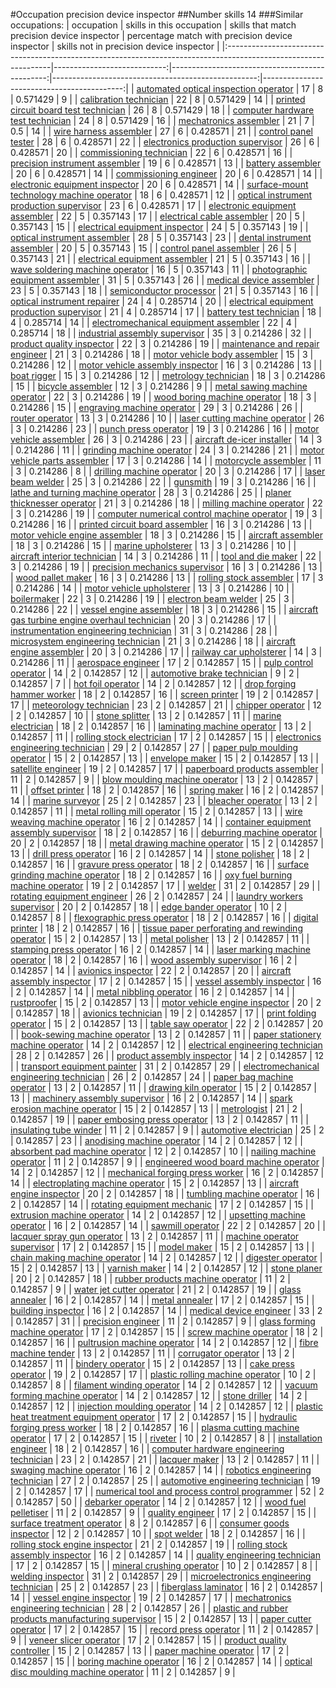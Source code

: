 #Occupation precision device inspector
##Number skills 14
###Similar occupations:
| occupation                                                                                                      |   skills in this occupation |   skills that match precision device inspector |   percentage match with precision device inspector |   skills not in precision device inspector |
|:----------------------------------------------------------------------------------------------------------------|----------------------------:|-----------------------------------------------:|---------------------------------------------------:|-------------------------------------------:|
| [automated optical inspection operator](automated_optical_inspection_operator.md)                               |                          17 |                                              8 |                                           0.571429 |                                          9 |
| [calibration technician](calibration_technician.md)                                                             |                          22 |                                              8 |                                           0.571429 |                                         14 |
| [printed circuit board test technician](printed_circuit_board_test_technician.md)                               |                          26 |                                              8 |                                           0.571429 |                                         18 |
| [computer hardware test technician](computer_hardware_test_technician.md)                                       |                          24 |                                              8 |                                           0.571429 |                                         16 |
| [mechatronics assembler](mechatronics_assembler.md)                                                             |                          21 |                                              7 |                                           0.5      |                                         14 |
| [wire harness assembler](wire_harness_assembler.md)                                                             |                          27 |                                              6 |                                           0.428571 |                                         21 |
| [control panel tester](control_panel_tester.md)                                                                 |                          28 |                                              6 |                                           0.428571 |                                         22 |
| [electronics production supervisor](electronics_production_supervisor.md)                                       |                          26 |                                              6 |                                           0.428571 |                                         20 |
| [commissioning technician](commissioning_technician.md)                                                         |                          22 |                                              6 |                                           0.428571 |                                         16 |
| [precision instrument assembler](precision_instrument_assembler.md)                                             |                          19 |                                              6 |                                           0.428571 |                                         13 |
| [battery assembler](battery_assembler.md)                                                                       |                          20 |                                              6 |                                           0.428571 |                                         14 |
| [commissioning engineer](commissioning_engineer.md)                                                             |                          20 |                                              6 |                                           0.428571 |                                         14 |
| [electronic equipment inspector](electronic_equipment_inspector.md)                                             |                          20 |                                              6 |                                           0.428571 |                                         14 |
| [surface-mount technology machine operator](surface-mount_technology_machine_operator.md)                       |                          18 |                                              6 |                                           0.428571 |                                         12 |
| [optical instrument production supervisor](optical_instrument_production_supervisor.md)                         |                          23 |                                              6 |                                           0.428571 |                                         17 |
| [electronic equipment assembler](electronic_equipment_assembler.md)                                             |                          22 |                                              5 |                                           0.357143 |                                         17 |
| [electrical cable assembler](electrical_cable_assembler.md)                                                     |                          20 |                                              5 |                                           0.357143 |                                         15 |
| [electrical equipment inspector](electrical_equipment_inspector.md)                                             |                          24 |                                              5 |                                           0.357143 |                                         19 |
| [optical instrument assembler](optical_instrument_assembler.md)                                                 |                          28 |                                              5 |                                           0.357143 |                                         23 |
| [dental instrument assembler](dental_instrument_assembler.md)                                                   |                          20 |                                              5 |                                           0.357143 |                                         15 |
| [control panel assembler](control_panel_assembler.md)                                                           |                          26 |                                              5 |                                           0.357143 |                                         21 |
| [electrical equipment assembler](electrical_equipment_assembler.md)                                             |                          21 |                                              5 |                                           0.357143 |                                         16 |
| [wave soldering machine operator](wave_soldering_machine_operator.md)                                           |                          16 |                                              5 |                                           0.357143 |                                         11 |
| [photographic equipment assembler](photographic_equipment_assembler.md)                                         |                          31 |                                              5 |                                           0.357143 |                                         26 |
| [medical device assembler](medical_device_assembler.md)                                                         |                          23 |                                              5 |                                           0.357143 |                                         18 |
| [semiconductor processor](semiconductor_processor.md)                                                           |                          21 |                                              5 |                                           0.357143 |                                         16 |
| [optical instrument repairer](optical_instrument_repairer.md)                                                   |                          24 |                                              4 |                                           0.285714 |                                         20 |
| [electrical equipment production supervisor](electrical_equipment_production_supervisor.md)                     |                          21 |                                              4 |                                           0.285714 |                                         17 |
| [battery test technician](battery_test_technician.md)                                                           |                          18 |                                              4 |                                           0.285714 |                                         14 |
| [electromechanical equipment assembler](electromechanical_equipment_assembler.md)                               |                          22 |                                              4 |                                           0.285714 |                                         18 |
| [industrial assembly supervisor](industrial_assembly_supervisor.md)                                             |                          35 |                                              3 |                                           0.214286 |                                         32 |
| [product quality inspector](product_quality_inspector.md)                                                       |                          22 |                                              3 |                                           0.214286 |                                         19 |
| [maintenance and repair engineer](maintenance_and_repair_engineer.md)                                           |                          21 |                                              3 |                                           0.214286 |                                         18 |
| [motor vehicle body assembler](motor_vehicle_body_assembler.md)                                                 |                          15 |                                              3 |                                           0.214286 |                                         12 |
| [motor vehicle assembly inspector](motor_vehicle_assembly_inspector.md)                                         |                          16 |                                              3 |                                           0.214286 |                                         13 |
| [boat rigger](boat_rigger.md)                                                                                   |                          15 |                                              3 |                                           0.214286 |                                         12 |
| [metrology technician](metrology_technician.md)                                                                 |                          18 |                                              3 |                                           0.214286 |                                         15 |
| [bicycle assembler](bicycle_assembler.md)                                                                       |                          12 |                                              3 |                                           0.214286 |                                          9 |
| [metal sawing machine operator](metal_sawing_machine_operator.md)                                               |                          22 |                                              3 |                                           0.214286 |                                         19 |
| [wood boring machine operator](wood_boring_machine_operator.md)                                                 |                          18 |                                              3 |                                           0.214286 |                                         15 |
| [engraving machine operator](engraving_machine_operator.md)                                                     |                          29 |                                              3 |                                           0.214286 |                                         26 |
| [router operator](router_operator.md)                                                                           |                          13 |                                              3 |                                           0.214286 |                                         10 |
| [laser cutting machine operator](laser_cutting_machine_operator.md)                                             |                          26 |                                              3 |                                           0.214286 |                                         23 |
| [punch press operator](punch_press_operator.md)                                                                 |                          19 |                                              3 |                                           0.214286 |                                         16 |
| [motor vehicle assembler](motor_vehicle_assembler.md)                                                           |                          26 |                                              3 |                                           0.214286 |                                         23 |
| [aircraft de-icer installer](aircraft_de-icer_installer.md)                                                     |                          14 |                                              3 |                                           0.214286 |                                         11 |
| [grinding machine operator](grinding_machine_operator.md)                                                       |                          24 |                                              3 |                                           0.214286 |                                         21 |
| [motor vehicle parts assembler](motor_vehicle_parts_assembler.md)                                               |                          17 |                                              3 |                                           0.214286 |                                         14 |
| [motorcycle assembler](motorcycle_assembler.md)                                                                 |                          11 |                                              3 |                                           0.214286 |                                          8 |
| [drilling machine operator](drilling_machine_operator.md)                                                       |                          20 |                                              3 |                                           0.214286 |                                         17 |
| [laser beam welder](laser_beam_welder.md)                                                                       |                          25 |                                              3 |                                           0.214286 |                                         22 |
| [gunsmith](gunsmith.md)                                                                                         |                          19 |                                              3 |                                           0.214286 |                                         16 |
| [lathe and turning machine operator](lathe_and_turning_machine_operator.md)                                     |                          28 |                                              3 |                                           0.214286 |                                         25 |
| [planer thicknesser operator](planer_thicknesser_operator.md)                                                   |                          21 |                                              3 |                                           0.214286 |                                         18 |
| [milling machine operator](milling_machine_operator.md)                                                         |                          22 |                                              3 |                                           0.214286 |                                         19 |
| [computer numerical control machine operator](computer_numerical_control_machine_operator.md)                   |                          19 |                                              3 |                                           0.214286 |                                         16 |
| [printed circuit board assembler](printed_circuit_board_assembler.md)                                           |                          16 |                                              3 |                                           0.214286 |                                         13 |
| [motor vehicle engine assembler](motor_vehicle_engine_assembler.md)                                             |                          18 |                                              3 |                                           0.214286 |                                         15 |
| [aircraft assembler](aircraft_assembler.md)                                                                     |                          18 |                                              3 |                                           0.214286 |                                         15 |
| [marine upholsterer](marine_upholsterer.md)                                                                     |                          13 |                                              3 |                                           0.214286 |                                         10 |
| [aircraft interior technician](aircraft_interior_technician.md)                                                 |                          14 |                                              3 |                                           0.214286 |                                         11 |
| [tool and die maker](tool_and_die_maker.md)                                                                     |                          22 |                                              3 |                                           0.214286 |                                         19 |
| [precision mechanics supervisor](precision_mechanics_supervisor.md)                                             |                          16 |                                              3 |                                           0.214286 |                                         13 |
| [wood pallet maker](wood_pallet_maker.md)                                                                       |                          16 |                                              3 |                                           0.214286 |                                         13 |
| [rolling stock assembler](rolling_stock_assembler.md)                                                           |                          17 |                                              3 |                                           0.214286 |                                         14 |
| [motor vehicle upholsterer](motor_vehicle_upholsterer.md)                                                       |                          13 |                                              3 |                                           0.214286 |                                         10 |
| [boilermaker](boilermaker.md)                                                                                   |                          22 |                                              3 |                                           0.214286 |                                         19 |
| [electron beam welder](electron_beam_welder.md)                                                                 |                          25 |                                              3 |                                           0.214286 |                                         22 |
| [vessel engine assembler](vessel_engine_assembler.md)                                                           |                          18 |                                              3 |                                           0.214286 |                                         15 |
| [aircraft gas turbine engine overhaul technician](aircraft_gas_turbine_engine_overhaul_technician.md)           |                          20 |                                              3 |                                           0.214286 |                                         17 |
| [instrumentation engineering technician](instrumentation_engineering_technician.md)                             |                          31 |                                              3 |                                           0.214286 |                                         28 |
| [microsystem engineering technician](microsystem_engineering_technician.md)                                     |                          21 |                                              3 |                                           0.214286 |                                         18 |
| [aircraft engine assembler](aircraft_engine_assembler.md)                                                       |                          20 |                                              3 |                                           0.214286 |                                         17 |
| [railway car upholsterer](railway_car_upholsterer.md)                                                           |                          14 |                                              3 |                                           0.214286 |                                         11 |
| [aerospace engineer](aerospace_engineer.md)                                                                     |                          17 |                                              2 |                                           0.142857 |                                         15 |
| [pulp control operator](pulp_control_operator.md)                                                               |                          14 |                                              2 |                                           0.142857 |                                         12 |
| [automotive brake technician](automotive_brake_technician.md)                                                   |                           9 |                                              2 |                                           0.142857 |                                          7 |
| [hot foil operator](hot_foil_operator.md)                                                                       |                          14 |                                              2 |                                           0.142857 |                                         12 |
| [drop forging hammer worker](drop_forging_hammer_worker.md)                                                     |                          18 |                                              2 |                                           0.142857 |                                         16 |
| [screen printer](screen_printer.md)                                                                             |                          19 |                                              2 |                                           0.142857 |                                         17 |
| [meteorology technician](meteorology_technician.md)                                                             |                          23 |                                              2 |                                           0.142857 |                                         21 |
| [chipper operator](chipper_operator.md)                                                                         |                          12 |                                              2 |                                           0.142857 |                                         10 |
| [stone splitter](stone_splitter.md)                                                                             |                          13 |                                              2 |                                           0.142857 |                                         11 |
| [marine electrician](marine_electrician.md)                                                                     |                          18 |                                              2 |                                           0.142857 |                                         16 |
| [laminating machine operator](laminating_machine_operator.md)                                                   |                          13 |                                              2 |                                           0.142857 |                                         11 |
| [rolling stock electrician](rolling_stock_electrician.md)                                                       |                          17 |                                              2 |                                           0.142857 |                                         15 |
| [electronics engineering technician](electronics_engineering_technician.md)                                     |                          29 |                                              2 |                                           0.142857 |                                         27 |
| [paper pulp moulding operator](paper_pulp_moulding_operator.md)                                                 |                          15 |                                              2 |                                           0.142857 |                                         13 |
| [envelope maker](envelope_maker.md)                                                                             |                          15 |                                              2 |                                           0.142857 |                                         13 |
| [satellite engineer](satellite_engineer.md)                                                                     |                          19 |                                              2 |                                           0.142857 |                                         17 |
| [paperboard products assembler](paperboard_products_assembler.md)                                               |                          11 |                                              2 |                                           0.142857 |                                          9 |
| [blow moulding machine operator](blow_moulding_machine_operator.md)                                             |                          13 |                                              2 |                                           0.142857 |                                         11 |
| [offset printer](offset_printer.md)                                                                             |                          18 |                                              2 |                                           0.142857 |                                         16 |
| [spring maker](spring_maker.md)                                                                                 |                          16 |                                              2 |                                           0.142857 |                                         14 |
| [marine surveyor](marine_surveyor.md)                                                                           |                          25 |                                              2 |                                           0.142857 |                                         23 |
| [bleacher operator](bleacher_operator.md)                                                                       |                          13 |                                              2 |                                           0.142857 |                                         11 |
| [metal rolling mill operator](metal_rolling_mill_operator.md)                                                   |                          15 |                                              2 |                                           0.142857 |                                         13 |
| [wire weaving machine operator](wire_weaving_machine_operator.md)                                               |                          16 |                                              2 |                                           0.142857 |                                         14 |
| [container equipment assembly supervisor](container_equipment_assembly_supervisor.md)                           |                          18 |                                              2 |                                           0.142857 |                                         16 |
| [deburring machine operator](deburring_machine_operator.md)                                                     |                          20 |                                              2 |                                           0.142857 |                                         18 |
| [metal drawing machine operator](metal_drawing_machine_operator.md)                                             |                          15 |                                              2 |                                           0.142857 |                                         13 |
| [drill press operator](drill_press_operator.md)                                                                 |                          16 |                                              2 |                                           0.142857 |                                         14 |
| [stone polisher](stone_polisher.md)                                                                             |                          18 |                                              2 |                                           0.142857 |                                         16 |
| [gravure press operator](gravure_press_operator.md)                                                             |                          18 |                                              2 |                                           0.142857 |                                         16 |
| [surface grinding machine operator](surface_grinding_machine_operator.md)                                       |                          18 |                                              2 |                                           0.142857 |                                         16 |
| [oxy fuel burning machine operator](oxy_fuel_burning_machine_operator.md)                                       |                          19 |                                              2 |                                           0.142857 |                                         17 |
| [welder](welder.md)                                                                                             |                          31 |                                              2 |                                           0.142857 |                                         29 |
| [rotating equipment engineer](rotating_equipment_engineer.md)                                                   |                          26 |                                              2 |                                           0.142857 |                                         24 |
| [laundry workers supervisor](laundry_workers_supervisor.md)                                                     |                          20 |                                              2 |                                           0.142857 |                                         18 |
| [edge bander operator](edge_bander_operator.md)                                                                 |                          10 |                                              2 |                                           0.142857 |                                          8 |
| [flexographic press operator](flexographic_press_operator.md)                                                   |                          18 |                                              2 |                                           0.142857 |                                         16 |
| [digital printer](digital_printer.md)                                                                           |                          18 |                                              2 |                                           0.142857 |                                         16 |
| [tissue paper perforating and rewinding operator](tissue_paper_perforating_and_rewinding_operator.md)           |                          15 |                                              2 |                                           0.142857 |                                         13 |
| [metal polisher](metal_polisher.md)                                                                             |                          13 |                                              2 |                                           0.142857 |                                         11 |
| [stamping press operator](stamping_press_operator.md)                                                           |                          16 |                                              2 |                                           0.142857 |                                         14 |
| [laser marking machine operator](laser_marking_machine_operator.md)                                             |                          18 |                                              2 |                                           0.142857 |                                         16 |
| [wood assembly supervisor](wood_assembly_supervisor.md)                                                         |                          16 |                                              2 |                                           0.142857 |                                         14 |
| [avionics inspector](avionics_inspector.md)                                                                     |                          22 |                                              2 |                                           0.142857 |                                         20 |
| [aircraft assembly inspector](aircraft_assembly_inspector.md)                                                   |                          17 |                                              2 |                                           0.142857 |                                         15 |
| [vessel assembly inspector](vessel_assembly_inspector.md)                                                       |                          16 |                                              2 |                                           0.142857 |                                         14 |
| [metal nibbling operator](metal_nibbling_operator.md)                                                           |                          16 |                                              2 |                                           0.142857 |                                         14 |
| [rustproofer](rustproofer.md)                                                                                   |                          15 |                                              2 |                                           0.142857 |                                         13 |
| [motor vehicle engine inspector](motor_vehicle_engine_inspector.md)                                             |                          20 |                                              2 |                                           0.142857 |                                         18 |
| [avionics technician](avionics_technician.md)                                                                   |                          19 |                                              2 |                                           0.142857 |                                         17 |
| [print folding operator](print_folding_operator.md)                                                             |                          15 |                                              2 |                                           0.142857 |                                         13 |
| [table saw operator](table_saw_operator.md)                                                                     |                          22 |                                              2 |                                           0.142857 |                                         20 |
| [book-sewing machine operator](book-sewing_machine_operator.md)                                                 |                          13 |                                              2 |                                           0.142857 |                                         11 |
| [paper stationery machine operator](paper_stationery_machine_operator.md)                                       |                          14 |                                              2 |                                           0.142857 |                                         12 |
| [electrical engineering technician](electrical_engineering_technician.md)                                       |                          28 |                                              2 |                                           0.142857 |                                         26 |
| [product assembly inspector](product_assembly_inspector.md)                                                     |                          14 |                                              2 |                                           0.142857 |                                         12 |
| [transport equipment painter](transport_equipment_painter.md)                                                   |                          31 |                                              2 |                                           0.142857 |                                         29 |
| [electromechanical engineering technician](electromechanical_engineering_technician.md)                         |                          26 |                                              2 |                                           0.142857 |                                         24 |
| [paper bag machine operator](paper_bag_machine_operator.md)                                                     |                          13 |                                              2 |                                           0.142857 |                                         11 |
| [drawing kiln operator](drawing_kiln_operator.md)                                                               |                          15 |                                              2 |                                           0.142857 |                                         13 |
| [machinery assembly supervisor](machinery_assembly_supervisor.md)                                               |                          16 |                                              2 |                                           0.142857 |                                         14 |
| [spark erosion machine operator](spark_erosion_machine_operator.md)                                             |                          15 |                                              2 |                                           0.142857 |                                         13 |
| [metrologist](metrologist.md)                                                                                   |                          21 |                                              2 |                                           0.142857 |                                         19 |
| [paper embosing press operator](paper_embosing_press_operator.md)                                               |                          13 |                                              2 |                                           0.142857 |                                         11 |
| [insulating tube winder](insulating_tube_winder.md)                                                             |                          11 |                                              2 |                                           0.142857 |                                          9 |
| [automotive electrician](automotive_electrician.md)                                                             |                          25 |                                              2 |                                           0.142857 |                                         23 |
| [anodising machine operator](anodising_machine_operator.md)                                                     |                          14 |                                              2 |                                           0.142857 |                                         12 |
| [absorbent pad machine operator](absorbent_pad_machine_operator.md)                                             |                          12 |                                              2 |                                           0.142857 |                                         10 |
| [nailing machine operator](nailing_machine_operator.md)                                                         |                          11 |                                              2 |                                           0.142857 |                                          9 |
| [engineered wood board machine operator](engineered_wood_board_machine_operator.md)                             |                          14 |                                              2 |                                           0.142857 |                                         12 |
| [mechanical forging press worker](mechanical_forging_press_worker.md)                                           |                          16 |                                              2 |                                           0.142857 |                                         14 |
| [electroplating machine operator](electroplating_machine_operator.md)                                           |                          15 |                                              2 |                                           0.142857 |                                         13 |
| [aircraft engine inspector](aircraft_engine_inspector.md)                                                       |                          20 |                                              2 |                                           0.142857 |                                         18 |
| [tumbling machine operator](tumbling_machine_operator.md)                                                       |                          16 |                                              2 |                                           0.142857 |                                         14 |
| [rotating equipment mechanic](rotating_equipment_mechanic.md)                                                   |                          17 |                                              2 |                                           0.142857 |                                         15 |
| [extrusion machine operator](extrusion_machine_operator.md)                                                     |                          14 |                                              2 |                                           0.142857 |                                         12 |
| [upsetting machine operator](upsetting_machine_operator.md)                                                     |                          16 |                                              2 |                                           0.142857 |                                         14 |
| [sawmill operator](sawmill_operator.md)                                                                         |                          22 |                                              2 |                                           0.142857 |                                         20 |
| [lacquer spray gun operator](lacquer_spray_gun_operator.md)                                                     |                          13 |                                              2 |                                           0.142857 |                                         11 |
| [machine operator supervisor](machine_operator_supervisor.md)                                                   |                          17 |                                              2 |                                           0.142857 |                                         15 |
| [model maker](model_maker.md)                                                                                   |                          15 |                                              2 |                                           0.142857 |                                         13 |
| [chain making machine operator](chain_making_machine_operator.md)                                               |                          14 |                                              2 |                                           0.142857 |                                         12 |
| [digester operator](digester_operator.md)                                                                       |                          15 |                                              2 |                                           0.142857 |                                         13 |
| [varnish maker](varnish_maker.md)                                                                               |                          14 |                                              2 |                                           0.142857 |                                         12 |
| [stone planer](stone_planer.md)                                                                                 |                          20 |                                              2 |                                           0.142857 |                                         18 |
| [rubber products machine operator](rubber_products_machine_operator.md)                                         |                          11 |                                              2 |                                           0.142857 |                                          9 |
| [water jet cutter operator](water_jet_cutter_operator.md)                                                       |                          21 |                                              2 |                                           0.142857 |                                         19 |
| [glass annealer](glass_annealer.md)                                                                             |                          16 |                                              2 |                                           0.142857 |                                         14 |
| [metal annealer](metal_annealer.md)                                                                             |                          17 |                                              2 |                                           0.142857 |                                         15 |
| [building inspector](building_inspector.md)                                                                     |                          16 |                                              2 |                                           0.142857 |                                         14 |
| [medical device engineer](medical_device_engineer.md)                                                           |                          33 |                                              2 |                                           0.142857 |                                         31 |
| [precision engineer](precision_engineer.md)                                                                     |                          11 |                                              2 |                                           0.142857 |                                          9 |
| [glass forming machine operator](glass_forming_machine_operator.md)                                             |                          17 |                                              2 |                                           0.142857 |                                         15 |
| [screw machine operator](screw_machine_operator.md)                                                             |                          18 |                                              2 |                                           0.142857 |                                         16 |
| [pultrusion machine operator](pultrusion_machine_operator.md)                                                   |                          14 |                                              2 |                                           0.142857 |                                         12 |
| [fibre machine tender](fibre_machine_tender.md)                                                                 |                          13 |                                              2 |                                           0.142857 |                                         11 |
| [corrugator operator](corrugator_operator.md)                                                                   |                          13 |                                              2 |                                           0.142857 |                                         11 |
| [bindery operator](bindery_operator.md)                                                                         |                          15 |                                              2 |                                           0.142857 |                                         13 |
| [cake press operator](cake_press_operator.md)                                                                   |                          19 |                                              2 |                                           0.142857 |                                         17 |
| [plastic rolling machine operator](plastic_rolling_machine_operator.md)                                         |                          10 |                                              2 |                                           0.142857 |                                          8 |
| [filament winding operator](filament_winding_operator.md)                                                       |                          14 |                                              2 |                                           0.142857 |                                         12 |
| [vacuum forming machine operator](vacuum_forming_machine_operator.md)                                           |                          14 |                                              2 |                                           0.142857 |                                         12 |
| [stone driller](stone_driller.md)                                                                               |                          14 |                                              2 |                                           0.142857 |                                         12 |
| [injection moulding operator](injection_moulding_operator.md)                                                   |                          14 |                                              2 |                                           0.142857 |                                         12 |
| [plastic heat treatment equipment operator](plastic_heat_treatment_equipment_operator.md)                       |                          17 |                                              2 |                                           0.142857 |                                         15 |
| [hydraulic forging press worker](hydraulic_forging_press_worker.md)                                             |                          18 |                                              2 |                                           0.142857 |                                         16 |
| [plasma cutting machine operator](plasma_cutting_machine_operator.md)                                           |                          17 |                                              2 |                                           0.142857 |                                         15 |
| [riveter](riveter.md)                                                                                           |                          10 |                                              2 |                                           0.142857 |                                          8 |
| [installation engineer](installation_engineer.md)                                                               |                          18 |                                              2 |                                           0.142857 |                                         16 |
| [computer hardware engineering technician](computer_hardware_engineering_technician.md)                         |                          23 |                                              2 |                                           0.142857 |                                         21 |
| [lacquer maker](lacquer_maker.md)                                                                               |                          13 |                                              2 |                                           0.142857 |                                         11 |
| [swaging machine operator](swaging_machine_operator.md)                                                         |                          16 |                                              2 |                                           0.142857 |                                         14 |
| [robotics engineering technician](robotics_engineering_technician.md)                                           |                          27 |                                              2 |                                           0.142857 |                                         25 |
| [automotive engineering technician](automotive_engineering_technician.md)                                       |                          19 |                                              2 |                                           0.142857 |                                         17 |
| [numerical tool and process control programmer](numerical_tool_and_process_control_programmer.md)               |                          52 |                                              2 |                                           0.142857 |                                         50 |
| [debarker operator](debarker_operator.md)                                                                       |                          14 |                                              2 |                                           0.142857 |                                         12 |
| [wood fuel pelletiser](wood_fuel_pelletiser.md)                                                                 |                          11 |                                              2 |                                           0.142857 |                                          9 |
| [quality engineer](quality_engineer.md)                                                                         |                          17 |                                              2 |                                           0.142857 |                                         15 |
| [surface treatment operator](surface_treatment_operator.md)                                                     |                           8 |                                              2 |                                           0.142857 |                                          6 |
| [consumer goods inspector](consumer_goods_inspector.md)                                                         |                          12 |                                              2 |                                           0.142857 |                                         10 |
| [spot welder](spot_welder.md)                                                                                   |                          18 |                                              2 |                                           0.142857 |                                         16 |
| [rolling stock engine inspector](rolling_stock_engine_inspector.md)                                             |                          21 |                                              2 |                                           0.142857 |                                         19 |
| [rolling stock assembly inspector](rolling_stock_assembly_inspector.md)                                         |                          16 |                                              2 |                                           0.142857 |                                         14 |
| [quality engineering technician](quality_engineering_technician.md)                                             |                          17 |                                              2 |                                           0.142857 |                                         15 |
| [mineral crushing operator](mineral_crushing_operator.md)                                                       |                          10 |                                              2 |                                           0.142857 |                                          8 |
| [welding inspector](welding_inspector.md)                                                                       |                          31 |                                              2 |                                           0.142857 |                                         29 |
| [microelectronics engineering technician](microelectronics_engineering_technician.md)                           |                          25 |                                              2 |                                           0.142857 |                                         23 |
| [fiberglass laminator](fiberglass_laminator.md)                                                                 |                          16 |                                              2 |                                           0.142857 |                                         14 |
| [vessel engine inspector](vessel_engine_inspector.md)                                                           |                          19 |                                              2 |                                           0.142857 |                                         17 |
| [mechatronics engineering technician](mechatronics_engineering_technician.md)                                   |                          28 |                                              2 |                                           0.142857 |                                         26 |
| [plastic and rubber products manufacturing supervisor](plastic_and_rubber_products_manufacturing_supervisor.md) |                          15 |                                              2 |                                           0.142857 |                                         13 |
| [paper cutter operator](paper_cutter_operator.md)                                                               |                          17 |                                              2 |                                           0.142857 |                                         15 |
| [record press operator](record_press_operator.md)                                                               |                          11 |                                              2 |                                           0.142857 |                                          9 |
| [veneer slicer operator](veneer_slicer_operator.md)                                                             |                          17 |                                              2 |                                           0.142857 |                                         15 |
| [product quality controller](product_quality_controller.md)                                                     |                          15 |                                              2 |                                           0.142857 |                                         13 |
| [paper machine operator](paper_machine_operator.md)                                                             |                          17 |                                              2 |                                           0.142857 |                                         15 |
| [boring machine operator](boring_machine_operator.md)                                                           |                          16 |                                              2 |                                           0.142857 |                                         14 |
| [optical disc moulding machine operator](optical_disc_moulding_machine_operator.md)                             |                          11 |                                              2 |                                           0.142857 |                                          9 |
